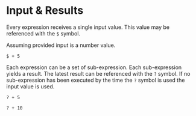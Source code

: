 # Input & Results

Every expression receives a single input value. This value may be
referenced with the `$` symbol.

Assuming provided input is a number value.

```
$ + 5
```

Each expression can be a set of sub-expression. Each sub-expression
yields a result. The latest result can be referenced with the `?`
symbol. If no sub-expression has been executed by the time the `?`
symbol is used the input value is used.

```
? + 5

? + 10
```
